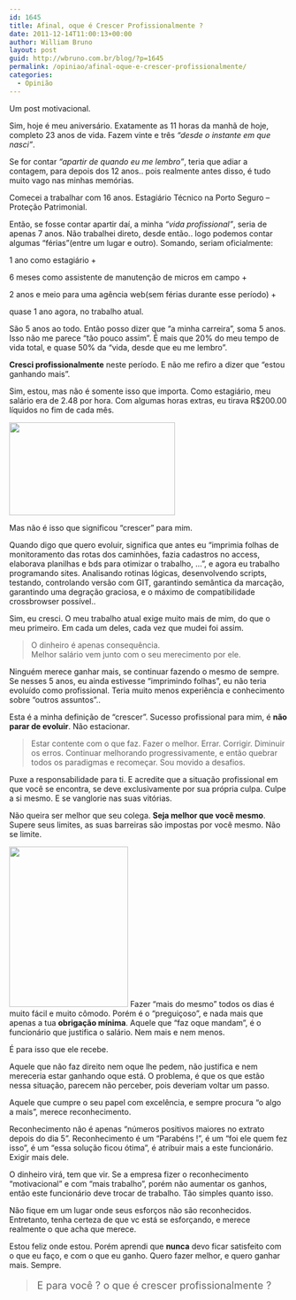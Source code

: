 ```yaml
---
id: 1645
title: Afinal, oque é Crescer Profissionalmente ?
date: 2011-12-14T11:00:13+00:00
author: William Bruno
layout: post
guid: http://wbruno.com.br/blog/?p=1645
permalink: /opiniao/afinal-oque-e-crescer-profissionalmente/
categories:
  - Opinião
---
```

Um post motivacional.

Sim, hoje é meu aniversário. Exatamente as 11 horas da manhã de hoje, completo 23 anos de vida. Fazem vinte e três _&#8220;desde o instante em que nasci&#8221;_.
  
Se for contar _&#8220;apartir de quando eu me lembro&#8221;_, teria que adiar a contagem, para depois dos 12 anos.. pois realmente antes disso, é tudo muito vago nas minhas memórias.

Comecei a trabalhar com 16 anos. Estagiário Técnico na Porto Seguro &#8211; Proteção Patrimonial.
  
Então, se fosse contar apartir daí, a minha _&#8220;vida profissional&#8221;_, seria de apenas 7 anos. Não trabalhei direto, desde então.. logo podemos contar algumas &#8220;férias&#8221;(entre um lugar e outro). Somando, seriam oficialmente:
  
1 ano como estagiário +
  
6 meses como assistente de manutenção de micros em campo +
  
2 anos e meio para uma agência web(sem férias durante esse período) +
  
quase 1 ano agora, no trabalho atual.
  
<!--more-->


  
São 5 anos ao todo. Então posso dizer que &#8220;a minha carreira&#8221;, soma 5 anos. Isso não me parece &#8220;tão pouco assim&#8221;. É mais que 20% do meu tempo de vida total, e quase 50% da &#8220;vida, desde que eu me lembro&#8221;.

**Cresci profissionalmente** neste período. E não me refiro a dizer que &#8220;estou ganhando mais&#8221;.
  
Sim, estou, mas não é somente isso que importa. Como estagiário, meu salário era de 2.48 por hora. Com algumas horas extras, eu tirava R$200.00 líquidos no fim de cada mês.
  
[<img src="http://wbruno.com.br/wp-content/uploads/2011/12/29032010dinheiro009-300x168.jpg" alt="" title="29032010dinheiro009" width="300" height="168" class="aligncenter size-medium wp-image-1649" srcset="http://wbruno.com.br/wp-content/uploads/2011/12/29032010dinheiro009-300x168.jpg 300w, http://wbruno.com.br/wp-content/uploads/2011/12/29032010dinheiro009-1024x576.jpg 1024w" sizes="(max-width: 300px) 100vw, 300px" />](http://wbruno.com.br/wp-content/uploads/2011/12/29032010dinheiro009.jpg)
  
Mas não é isso que significou &#8220;crescer&#8221; para mim.

Quando digo que quero evoluir, significa que antes eu &#8220;imprimia folhas de monitoramento das rotas dos caminhões, fazia cadastros no access, elaborava planilhas e bds para otimizar o trabalho, &#8230;&#8221;, e agora eu trabalho programando sites. Analisando rotinas lógicas, desenvolvendo scripts, testando, controlando versão com GIT, garantindo semântica da marcação, garantindo uma degração graciosa, e o máximo de compatibilidade crossbrowser possível..

Sim, eu cresci. O meu trabalho atual exige muito mais de mim, do que o meu primeiro. Em cada um deles, cada vez que mudei foi assim.

<blockquote style="font-size: 14px">
  <p>
    O dinheiro é apenas consequência. <br /> Melhor salário vem junto com o seu merecimento por ele.
  </p>
</blockquote>

Ninguém merece ganhar mais, se continuar fazendo o mesmo de sempre. Se nesses 5 anos, eu ainda estivesse &#8220;imprimindo folhas&#8221;, eu não teria evoluído como profissional. Teria muito menos experiência e conhecimento sobre &#8220;outros assuntos&#8221;..

Esta é a minha definição de &#8220;crescer&#8221;. Sucesso profissional para mim, é **não parar de evoluir**. Não estacionar.

> Estar contente com o que faz. Fazer o melhor. Errar. Corrigir. Diminuir os erros. Continuar melhorando progressivamente, e então quebrar todos os paradigmas e recomeçar. Sou movido a desafios. 

Puxe a responsabilidade para ti. E acredite que a situação profissional em que você se encontra, se deve exclusivamente por sua própria culpa. Culpe a si mesmo. E se vanglorie nas suas vitórias. 

Não queira ser melhor que seu colega. **Seja melhor que você mesmo**. Supere seus limites, as suas barreiras são impostas por você mesmo. Não se limite.

[<img src="http://wbruno.com.br/wp-content/uploads/2011/12/colunista.jpg" alt="" title="colunista" width="215" height="290" class="alignleft size-full wp-image-1647" />](http://wbruno.com.br/wp-content/uploads/2011/12/colunista.jpg) Fazer &#8220;mais do mesmo&#8221; todos os dias é muito fácil e muito cômodo. Porém é o &#8220;preguiçoso&#8221;, e nada mais que apenas a tua **obrigação mínima**. Aquele que &#8220;faz oque mandam&#8221;, é o funcionário que justifica o salário. Nem mais e nem menos.
  
É para isso que ele recebe.

Aquele que não faz direito nem oque lhe pedem, não justifica e nem mereceria estar ganhando oque está. O problema, é que os que estão nessa situação, parecem não perceber, pois deveriam voltar um passo.

Aquele que cumpre o seu papel com excelência, e sempre procura &#8220;o algo a mais&#8221;, merece reconhecimento.
  
Reconhecimento não é apenas &#8220;números positivos maiores no extrato depois do dia 5&#8221;. Reconhecimento é um &#8220;Parabéns !&#8221;, é um &#8220;foi ele quem fez isso&#8221;, é um &#8220;essa solução ficou ótima&#8221;, é atribuir mais a este funcionário. Exigir mais dele. 

O dinheiro virá, tem que vir. Se a empresa fizer o reconhecimento &#8220;motivacional&#8221; e com &#8220;mais trabalho&#8221;, porém não aumentar os ganhos, então este funcionário deve trocar de trabalho. Tão simples quanto isso.
  
Não fique em um lugar onde seus esforços não são reconhecidos. Entretanto, tenha certeza de que vc está se esforçando, e merece realmente o que acha que merece.

Estou feliz onde estou. Porém aprendi que **nunca** devo ficar satisfeito com o que eu faço, e com o que eu ganho. Quero fazer melhor, e quero ganhar mais. Sempre. 

<blockquote style="font-size: 18px">
  <p>
    E para você ? o que é crescer profissionalmente ?
  </p>
</blockquote>
